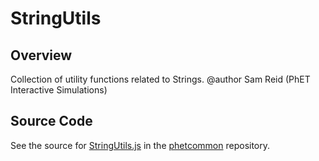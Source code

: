 # StringUtils

## Overview

Collection of utility functions related to Strings.
@author Sam Reid (PhET Interactive Simulations)



## Source Code

See the source for [StringUtils.js](https://github.com/phetsims/phetcommon/blob/main/js/util/StringUtils.js) in the [phetcommon](https://github.com/phetsims/phetcommon) repository.
